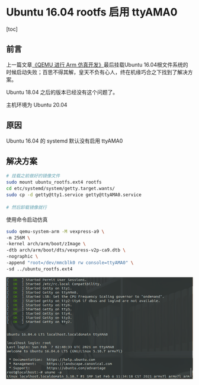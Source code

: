 # Ubuntu 16.04 rootfs 启用 ttyAMA0

[toc]

## 前言

上一篇文章[《QEMU 进行 Arm 仿真开发》](005_QEMU进行Arm仿真开发.md)最后挂载Ubuntu 16.04根文件系统的时候启动失败；百思不得其解，皇天不负有心人，终在机缘巧合之下找到了解决方案。

Ubuntu 18.04 之后的版本已经没有这个问题了。

主机环境为 Ubuntu 20.04



## 原因

Ubuntu 16.04 的 systemd 默认没有启用 ttyAMA0



## 解决方案

```bash
# 挂载之前做好的镜像文件
sudo mount ubuntu_rootfs.ext4 rootfs
cd etc/systemd/system/getty.target.wants/
sudo cp -d getty@tty1.service getty@ttyAMA0.service

# 然后卸载镜像就行
```

使用命令启动仿真

```bash
sudo qemu-system-arm -M vexpress-a9 \
-m 256M \
-kernel arch/arm/boot/zImage \
-dtb arch/arm/boot/dts/vexpress-v2p-ca9.dtb \
-nographic \
-append "root=/dev/mmcblk0 rw console=ttyAMA0" \
-sd ../ubuntu_rootfs.ext4
```



![01](img/006/01.png)